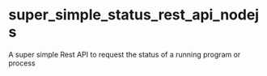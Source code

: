 # super_simple_status_rest_api_nodejs
A super simple Rest API to request the status of a running program or process
